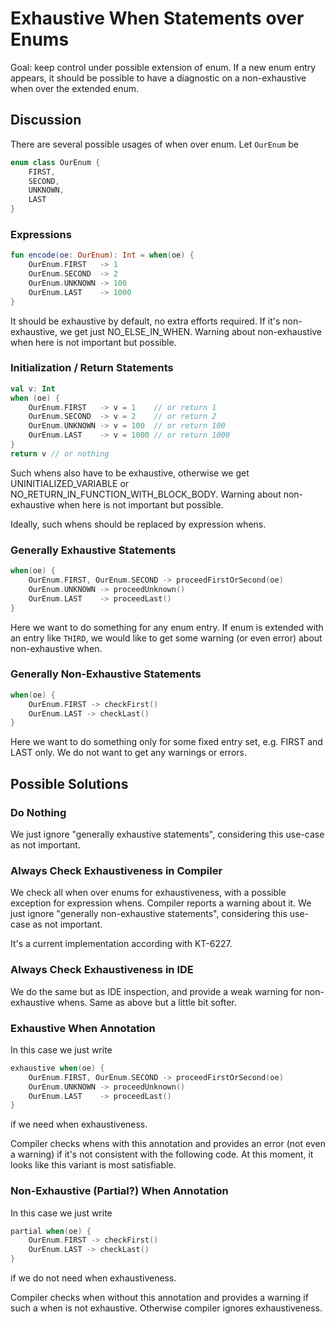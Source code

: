 # Exhaustive When Statements over Enums

Goal: keep control under possible extension of enum. If a new enum entry appears, it should be possible to have a diagnostic
on a non-exhaustive when over the extended enum.

## Discussion

There are several possible usages of when over enum. Let `OurEnum` be

``` kotlin
enum class OurEnum {
    FIRST,
    SECOND,
    UNKNOWN,
    LAST
}
```

### Expressions

``` kotlin
fun encode(oe: OurEnum): Int = when(oe) {
    OurEnum.FIRST   -> 1
    OurEnum.SECOND  -> 2
    OurEnum.UNKNOWN -> 100
    OurEnum.LAST    -> 1000
}
```

It should be exhaustive by default, no extra efforts required. If it's non-exhaustive, we get just NO_ELSE_IN_WHEN.
Warning about non-exhaustive when here is not important but possible.

### Initialization / Return Statements

``` kotlin
val v: Int
when (oe) {
    OurEnum.FIRST   -> v = 1    // or return 1
    OurEnum.SECOND  -> v = 2    // or return 2
    OurEnum.UNKNOWN -> v = 100  // or return 100
    OurEnum.LAST    -> v = 1000 // or return 1000
}
return v // or nothing
```

Such whens also have to be exhaustive, otherwise we get UNINITIALIZED_VARIABLE or NO_RETURN_IN_FUNCTION_WITH_BLOCK_BODY.
Warning about non-exhaustive when here is not important but possible.

Ideally, such whens should be replaced by expression whens.

### Generally Exhaustive Statements

``` kotlin
when(oe) {
    OurEnum.FIRST, OurEnum.SECOND -> proceedFirstOrSecond(oe)
    OurEnum.UNKNOWN -> proceedUnknown()
    OurEnum.LAST    -> proceedLast()
}
```

Here we want to do something for any enum entry. 
If enum is extended with an entry like `THIRD`, we would like to get some warning (or even error) about non-exhaustive when.
 
### Generally Non-Exhaustive Statements

``` kotlin
when(oe) {
    OurEnum.FIRST -> checkFirst()
    OurEnum.LAST -> checkLast()
}
```

Here we want to do something only for some fixed entry set, e.g. FIRST and LAST only.
We do not want to get any warnings or errors.

## Possible Solutions

### Do Nothing

We just ignore "generally exhaustive statements", considering this use-case as not important.

### Always Check Exhaustiveness in Compiler

We check all when over enums for exhaustiveness, with a possible exception for expression whens.
Compiler reports a warning about it. 
We just ignore "generally non-exhaustive statements", considering this use-case as not important.

It's a current implementation according with KT-6227.

### Always Check Exhaustiveness in IDE

We do the same but as IDE inspection, and provide a weak warning for non-exhaustive whens.
Same as above but a little bit softer.

### Exhaustive When Annotation

In this case we just write

``` kotlin
exhaustive when(oe) {
    OurEnum.FIRST, OurEnum.SECOND -> proceedFirstOrSecond(oe)
    OurEnum.UNKNOWN -> proceedUnknown()
    OurEnum.LAST    -> proceedLast()
}
```

if we need when exhaustiveness. 

Compiler checks whens with this annotation and provides an error (not even a warning) if it's not consistent with the following code.
At this moment, it looks like this variant is most satisfiable.

### Non-Exhaustive (Partial?) When Annotation

In this case we just write

``` kotlin
partial when(oe) {
    OurEnum.FIRST -> checkFirst()
    OurEnum.LAST -> checkLast()
}
```

if we do not need when exhaustiveness. 

Compiler checks when without this annotation and provides a warning if such a when is not exhaustive.
Otherwise compiler ignores exhaustiveness.

